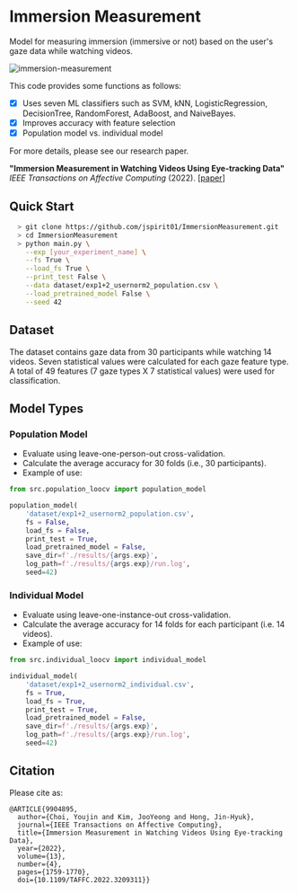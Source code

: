 
# Immersion Measurement
Model for measuring immersion (immersive or not) based on the user's gaze data while watching videos.

![immersion-measurement](https://github.com/user-attachments/assets/41ec6a34-8a47-48f9-a548-009f6b295f25)


This code provides some functions as follows:
- [x] Uses seven ML classifiers such as SVM, kNN, LogisticRegression, DecisionTree, RandomForest, AdaBoost, and NaiveBayes.
- [x] Improves accuracy with feature selection
- [x] Population model vs. individual model

For more details, please see our research paper.

**"Immersion Measurement in Watching Videos Using Eye-tracking Data"**
*IEEE Transactions on Affective Computing* (2022). [[paper](https://doi.org/10.1109/TAFFC.2022.3209311.)]


## Quick Start
```bash
  > git clone https://github.com/jspirit01/ImmersionMeasurement.git
  > cd ImmersionMeasurement
  > python main.py \
    --exp [your_experiment_name] \
    --fs True \
    --load_fs True \
    --print_test False \
    --data dataset/exp1+2_usernorm2_population.csv \
    --load_pretrained_model False \
    --seed 42
```


    
## Dataset
The dataset contains gaze data from 30 participants while watching 14 videos.
Seven statistical values were calculated for each gaze feature type.
A total of 49 features (7 gaze types X 7 statistical values) were used for classification.


## Model Types
### Population Model
- Evaluate using leave-one-person-out cross-validation.
- Calculate the average accuracy for 30 folds (i.e., 30 participants).
- Example of use:
```python
from src.population_loocv import population_model

population_model(
    'dataset/exp1+2_usernorm2_population.csv',
    fs = False,
    load_fs = False,
    print_test = True,
    load_pretrained_model = False,
    save_dir=f'./results/{args.exp}',
    log_path=f'./results/{args.exp}/run.log',
    seed=42)
```

### Individual Model
- Evaluate using leave-one-instance-out cross-validation.
- Calculate the average accuracy for 14 folds for each participant (i.e. 14 videos).
- Example of use:
```python
from src.individual_loocv import individual_model

individual_model(
    'dataset/exp1+2_usernorm2_individual.csv',
    fs = True,
    load_fs = True,
    print_test = True,
    load_pretrained_model = False,
    save_dir=f'./results/{args.exp}',
    log_path=f'./results/{args.exp}/run.log',
    seed=42)
```
## Citation
Please cite as:
```
@ARTICLE{9904895,
  author={Choi, Youjin and Kim, JooYeong and Hong, Jin-Hyuk},
  journal={IEEE Transactions on Affective Computing}, 
  title={Immersion Measurement in Watching Videos Using Eye-tracking Data}, 
  year={2022},
  volume={13},
  number={4},
  pages={1759-1770},
  doi={10.1109/TAFFC.2022.3209311}}
```
